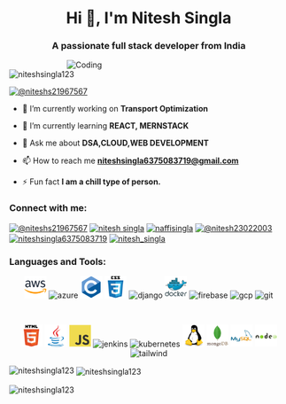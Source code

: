 
<h1 align="center">Hi 👋, I'm Nitesh Singla</h1>
<h3 align="center">A passionate full stack developer from India</h3>
<img align="right" alt="Coding" width="400" src="https://camo.githubusercontent.com/8bf6f6d78abc81fcf9c49f10649423e73ea44bc248e83aaae8759d401c829a84/68747470733a2f2f70687973696373677572756b756c2e66696c65732e776f726470726573732e636f6d2f323031392f30322f6368617261637465722d312e676966";

<p align="left"> <img src="https://komarev.com/ghpvc/?username=niteshsingla123&label=Profile%20views&color=0e75b6&style=flat" alt="niteshsingla123" /> </p>

<p align="left"> <a href="https://twitter.com/@niteshs21967567" target="blank"><img src="https://img.shields.io/twitter/follow/@niteshs21967567?logo=twitter&style=for-the-badge" alt="@niteshs21967567" /></a> </p>

- 🔭 I’m currently working on **Transport Optimization**

- 🌱 I’m currently learning **REACT, MERNSTACK**

- 💬 Ask me about **DSA,CLOUD,WEB DEVELOPMENT**

- 📫 How to reach me **niteshsingla6375083719@gmail.com**

- ⚡ Fun fact **I am a chill type of person.**

<h3 align="left">Connect with me:</h3>
<p align="left">
<a href="https://twitter.com/@niteshs21967567" target="blank"><img align="center" src="https://raw.githubusercontent.com/rahuldkjain/github-profile-readme-generator/master/src/images/icons/Social/twitter.svg" alt="@niteshs21967567" height="30" width="40" /></a>
<a href="https://linkedin.com/in/nitesh singla" target="blank"><img align="center" src="https://raw.githubusercontent.com/rahuldkjain/github-profile-readme-generator/master/src/images/icons/Social/linked-in-alt.svg" alt="nitesh singla" height="30" width="40" /></a>
<a href="https://instagram.com/naffisingla" target="blank"><img align="center" src="https://raw.githubusercontent.com/rahuldkjain/github-profile-readme-generator/master/src/images/icons/Social/instagram.svg" alt="naffisingla" height="30" width="40" /></a>
<a href="https://hashnode.com/@nitesh23022003" target="blank"><img align="center" src="https://raw.githubusercontent.com/rahuldkjain/github-profile-readme-generator/master/src/images/icons/Social/hashnode.svg" alt="@nitesh23022003" height="30" width="40" /></a>
<a href="https://auth.geeksforgeeks.org/user/niteshsingla6375083719" target="blank"><img align="center" src="https://raw.githubusercontent.com/rahuldkjain/github-profile-readme-generator/master/src/images/icons/Social/geeks-for-geeks.svg" alt="niteshsingla6375083719" height="30" width="40" /></a>
<a href="https://discord.gg/nitesh_singla#2713" target="blank"><img align="center" src="https://raw.githubusercontent.com/rahuldkjain/github-profile-readme-generator/master/src/images/icons/Social/discord.svg" alt="nitesh_singla" height="30" width="40" /></a>
</p>

<h3 align="left">Languages and Tools:</h3>
<p align="center">  <img src="https://raw.githubusercontent.com/devicons/devicon/master/icons/amazonwebservices/amazonwebservices-original-wordmark.svg" alt="aws" width="40" height="40"/>          
  <img src="https://www.vectorlogo.zone/logos/microsoft_azure/microsoft_azure-icon.svg" alt="azure" width="40" height="40"/>            
 <img src="https://raw.githubusercontent.com/devicons/devicon/master/icons/c/c-original.svg" alt="c" width="40" height="40"/>       
<!--   <a href="https://www.w3schools.com/cpp/" target="_blank" rel="noreferrer"> <img src="https://raw.githubusercontent.com/devicons/devicon/master/icons/cplusplus/cplusplus-original.svg" alt="cplusplus" width="40" height="40"/> </a>  -->
   <img src="https://raw.githubusercontent.com/devicons/devicon/master/icons/css3/css3-original-wordmark.svg" alt="css3" width="40" height="40"/> 
   <img src="https://cdn.worldvectorlogo.com/logos/django.svg" alt="django" width="40" height="40"/> 
 <img src="https://raw.githubusercontent.com/devicons/devicon/master/icons/docker/docker-original-wordmark.svg" alt="docker" width="40" height="40"/>  
  <img src="https://www.vectorlogo.zone/logos/firebase/firebase-icon.svg" alt="firebase" width="40" height="40"/> 

  <img src="https://www.vectorlogo.zone/logos/google_cloud/google_cloud-icon.svg" alt="gcp" width="40" height="40"/> 
  <img src="https://www.vectorlogo.zone/logos/git-scm/git-scm-icon.svg" alt="git" width="40" height="40"/> </p><br>
  <p align="center">
  <img src="https://raw.githubusercontent.com/devicons/devicon/master/icons/html5/html5-original-wordmark.svg" alt="html5" width="40" height="40"/> 
  <img src="https://raw.githubusercontent.com/devicons/devicon/master/icons/java/java-original.svg" alt="java" width="40" height="40"/> 
  <img src="https://raw.githubusercontent.com/devicons/devicon/master/icons/javascript/javascript-original.svg" alt="javascript" width="40" height="40"/> 
 <img src="https://www.vectorlogo.zone/logos/jenkins/jenkins-icon.svg" alt="jenkins" width="40" height="40"/> 
  <img src="https://www.vectorlogo.zone/logos/kubernetes/kubernetes-icon.svg" alt="kubernetes" width="40" height="40"/> 
  <img src="https://raw.githubusercontent.com/devicons/devicon/master/icons/linux/linux-original.svg" alt="linux" width="40" height="40"/>  
   <img src="https://raw.githubusercontent.com/devicons/devicon/master/icons/mongodb/mongodb-original-wordmark.svg" alt="mongodb" width="40" height="40"/>  
  <img src="https://raw.githubusercontent.com/devicons/devicon/master/icons/mysql/mysql-original-wordmark.svg" alt="mysql" width="40" height="40"/>
   <img src="https://raw.githubusercontent.com/devicons/devicon/master/icons/nodejs/nodejs-original-wordmark.svg" alt="nodejs" width="40" height="40"/> 
<!--   <a href="https://pandas.pydata.org/" target="_blank" rel="noreferrer"> <img src="https://raw.githubusercontent.com/devicons/devicon/2ae2a900d2f041da66e950e4d48052658d850630/icons/pandas/pandas-original.svg" alt="pandas" width="40" height="40"/> </a> 
  <a href="https://www.php.net" target="_blank" rel="noreferrer"> <img src="https://raw.githubusercontent.com/devicons/devicon/master/icons/php/php-original.svg" alt="php" width="40" height="40"/> </a>  -->
<!--   <a href="https://www.python.org" target="_blank" rel="noreferrer"> <img src="https://raw.githubusercontent.com/devicons/devicon/master/icons/python/python-original.svg" alt="python" width="40" height="40"/> </a>  -->
<!--   <a href="https://redis.io" target="_blank" rel="noreferrer"> <img src="https://raw.githubusercontent.com/devicons/devicon/master/icons/redis/redis-original-wordmark.svg" alt="redis" width="40" height="40"/> </a>  -->
  <img src="https://www.vectorlogo.zone/logos/tailwindcss/tailwindcss-icon.svg" alt="tailwind" width="40" height="40"/>  </p>

<p><img align="left" src="https://github-readme-stats.vercel.app/api/top-langs?username=niteshsingla123&show_icons=true&locale=en&layout=compact" alt="niteshsingla123" /></p>

<p>&nbsp;<img align="center" src="https://github-readme-stats.vercel.app/api?username=niteshsingla123&show_icons=true&locale=en" alt="niteshsingla123" /></p>

<p><img align="center" src="https://github-readme-streak-stats.herokuapp.com/?user=niteshsingla123&" alt="niteshsingla123" /></p>
